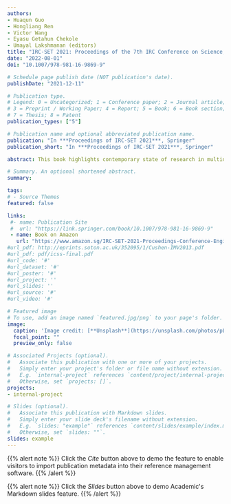 ```yaml
---
authors:
- Huaqun Guo
- Hongliang Ren
- Victor Wang
- Eyasu Getahun Chekole
- Umayal Lakshmanan (editors)
title: "IRC-SET 2021: Proceedings of the 7th IRC Conference on Science, Engineering and Technology"
date: "2022-08-01"
doi: "10.1007/978-981-16-9869-9"

# Schedule page publish date (NOT publication's date).
publishDate: "2021-12-11"

# Publication type.
# Legend: 0 = Uncategorized; 1 = Conference paper; 2 = Journal article;
# 3 = Preprint / Working Paper; 4 = Report; 5 = Book; 6 = Book section;
# 7 = Thesis; 8 = Patent
publication_types: ["5"]

# Publication name and optional abbreviated publication name.
publication: "In ***Proceedings of IRC-SET 2021***, Springer"
publication_short: "In ***Proceedings of IRC-SET 2021***, Springer"

abstract: This book highlights contemporary state of research in multidisciplinary areas in computer science, computer engineering, chemical engineering, mechanical engineering, physics, biomedical sciences, life sciences, medicine, and health care. The accepted submissions to the 7th IRC Conference on Science, Engineering and Technology (IRC-SET 2021) that were presented on August 7, 2021, are published in this conference proceedings. The papers presented here were shortlisted after extensive rounds of rigorous reviews by a panel of esteemed individuals who are pioneers and experts in their respective domains.

# Summary. An optional shortened abstract.
summary: 

tags:
# - Source Themes
featured: false

links:
 #- name: Publication Site
 #  url: "https://link.springer.com/book/10.1007/978-981-16-9869-9"
 - name: Book on Amazon
   url: "https://www.amazon.sg/IRC-SET-2021-Proceedings-Conference-Engineering/dp/9811698686/ref=asc_df_9811698686/?tag=googleshoppin-22&linkCode=df0&hvadid=606222621324&hvpos=&hvnetw=g&hvrand=9947739104393342042&hvpone=&hvptwo=&hvqmt=&hvdev=c&hvdvcmdl=&hvlocint=&hvlocphy=9062548&hvtargid=pla-1714038169144&psc=1"
#url_pdf: http://eprints.soton.ac.uk/352095/1/Cushen-IMV2013.pdf
#url_pdf: pdf/icss-final.pdf
#url_code: '#'
#url_dataset: '#'
#url_poster: '#'
#url_project: ''
#url_slides: ''
#url_source: '#'
#url_video: '#'

# Featured image
# To use, add an image named `featured.jpg/png` to your page's folder. 
image:
  caption: 'Image credit: [**Unsplash**](https://unsplash.com/photos/pLCdAaMFLTE)'
  focal_point: ""
  preview_only: false

# Associated Projects (optional).
#   Associate this publication with one or more of your projects.
#   Simply enter your project's folder or file name without extension.
#   E.g. `internal-project` references `content/project/internal-project/index.md`.
#   Otherwise, set `projects: []`.
projects:
- internal-project

# Slides (optional).
#   Associate this publication with Markdown slides.
#   Simply enter your slide deck's filename without extension.
#   E.g. `slides: "example"` references `content/slides/example/index.md`.
#   Otherwise, set `slides: ""`.
slides: example
---
```


{{% alert note %}}
Click the *Cite* button above to demo the feature to enable visitors to import publication metadata into their reference management software.
{{% /alert %}}

{{% alert note %}}
Click the *Slides* button above to demo Academic's Markdown slides feature.
{{% /alert %}}

